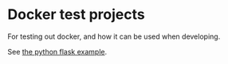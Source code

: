 # Docker test projects

For testing out docker, and how it can be used when developing.

See [the python flask example](python-flask).
